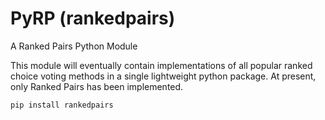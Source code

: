 # PyRP (rankedpairs)
A Ranked Pairs Python Module

This module will eventually contain implementations of all popular ranked choice voting methods in a single lightweight python package. At present, only Ranked Pairs has been implemented.

```console
pip install rankedpairs
```


